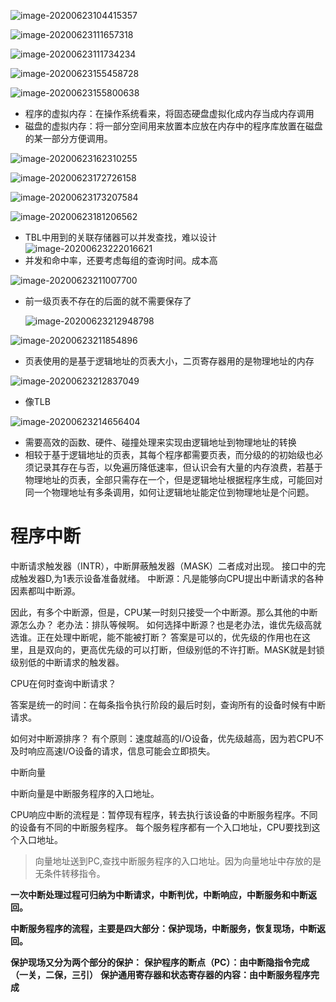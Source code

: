 ![image-20200623104415357](F:\Typora数据储存\操作系统复习.assets\image-20200623104415357.png)

![image-20200623111657318](F:\Typora数据储存\操作系统复习.assets\image-20200623111657318.png)

![image-20200623111734234](F:\Typora数据储存\操作系统复习.assets\image-20200623111734234.png)

![image-20200623155458728](F:\Typora数据储存\操作系统复习.assets\image-20200623155458728.png)

![image-20200623155800638](F:\Typora数据储存\操作系统复习.assets\image-20200623155800638.png)

* 程序的虚拟内存：在操作系统看来，将固态硬盘虚拟化成内存当成内存调用
* 磁盘的虚拟内存：将一部分空间用来放置本应放在内存中的程序库放置在磁盘的某一部分方便调用。

![image-20200623162310255](F:\Typora数据储存\操作系统复习.assets\image-20200623162310255.png)

![image-20200623172726158](F:\Typora数据储存\操作系统复习.assets\image-20200623172726158.png)

![image-20200623173207584](F:\Typora数据储存\操作系统复习.assets\image-20200623173207584.png)

![image-20200623181206562](F:\Typora数据储存\操作系统复习.assets\image-20200623181206562.png)

* TBL中用到的关联存储器可以并发查找，难以设计
  ![image-20200623222016621](F:\Typora数据储存\操作系统复习.assets\image-20200623222016621.png)
* 并发和命中率，还要考虑每组的查询时间。成本高

![image-20200623211007700](F:\Typora数据储存\操作系统复习.assets\image-20200623211007700.png)

* 前一级页表不存在的后面的就不需要保存了

  ![image-20200623212948798](F:\Typora数据储存\操作系统复习.assets\image-20200623212948798.png)

![image-20200623211854896](F:\Typora数据储存\操作系统复习.assets\image-20200623211854896.png)

* 页表使用的是基于逻辑地址的页表大小，二页寄存器用的是物理地址的内存

![image-20200623212837049](F:\Typora数据储存\操作系统复习.assets\image-20200623212837049.png)

* 像TLB

![image-20200623214656404](F:\Typora数据储存\操作系统复习.assets\image-20200623214656404.png)

* 需要高效的函数、硬件、碰撞处理来实现由逻辑地址到物理地址的转换
* 相较于基于逻辑地址的页表，其每个程序都需要页表，而分级的的初始级也必须记录其存在与否，以免遍历降低速率，但认识会有大量的内存浪费，若基于物理地址的页表，全部只需存在一个，但是逻辑地址根据程序生成，可能回对同一个物理地址有多条调用，如何让逻辑地址能定位到物理地址是个问题。



# 程序中断

中断请求触发器（INTR），中断屏蔽触发器（MASK）二者成对出现。
接口中的完成触发器D,为1表示设备准备就绪。
中断源：凡是能够向CPU提出中断请求的各种因素都叫中断源。

因此，有多个中断源，但是，CPU某一时刻只接受一个中断源。那么其他的中断源怎么办？
老办法：排队等候啊。
如何选择中断源？也是老办法，谁优先级高就选谁。正在处理中断呢，能不能被打断？
答案是可以的，优先级的作用也在这里，且是双向的，更高优先级的可以打断，但级别低的不许打断。MASK就是封锁级别低的中断请求的触发器。

CPU在何时查询中断请求？

答案是统一的时间：在每条指令执行阶段的最后时刻，查询所有的设备时候有中断请求。

如何对中断源排序？
有个原则：速度越高的I/O设备，优先级越高，因为若CPU不及时响应高速I/O设备的请求，信息可能会立即损失。

中断向量

中断向量是中断服务程序的入口地址。

CPU响应中断的流程是：暂停现有程序，转去执行该设备的中断服务程序。不同的设备有不同的中断服务程序。
每个服务程序都有一个入口地址，CPU要找到这个入口地址。

> 向量地址送到PC,查找中断服务程序的入口地址。因为向量地址中存放的是无条件转移指令。

**一次中断处理过程可归纳为中断请求，中断判优，中断响应，中断服务和中断返回。**

**中断服务程序的流程，主要是四大部分：保护现场，中断服务，恢复现场，中断返回。**

**保护现场又分为两个部分的保护：**
**保护程序的断点（PC）：由中断隐指令完成（一关，二保，三引）**
**保护通用寄存器和状态寄存器的内容：由中断服务程序完成**